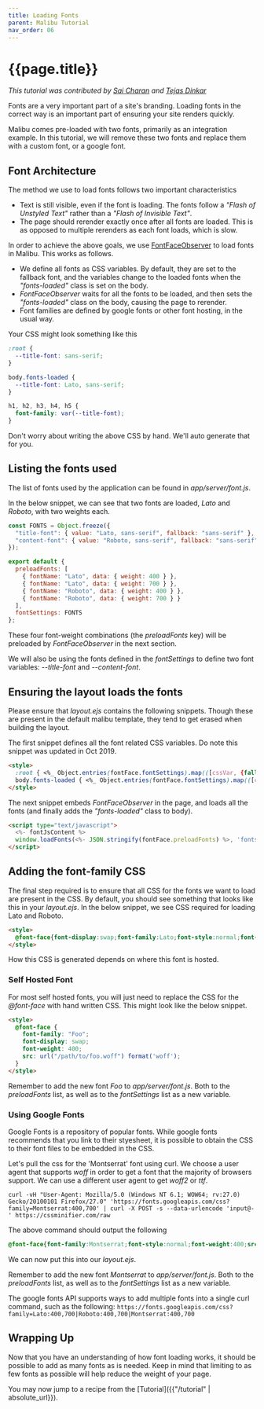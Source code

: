 ```yaml
---
title: Loading Fonts
parent: Malibu Tutorial
nav_order: 06
---
```


# {{page.title}}

*This tutorial was contributed by [Sai Charan](https://twitter.com/saiicharan) and [Tejas Dinkar](https://twitter.com/tdinkar)*

Fonts are a very important part of a site's branding. Loading fonts in the correct way is an important part of ensuring your site renders quickly.

Malibu comes pre-loaded with two fonts, primarily as an integration example. In this tutorial, we will remove these two fonts and replace them with a custom font, or a google font.

## Font Architecture

The method we use to load fonts follows two important characteristics
* Text is still visible, even if the font is loading. The fonts follow a *"Flash of Unstyled Text"* rather than a *"Flash of Invisible Text"*.
* The page should rerender exactly once after all fonts are loaded. This is as opposed to multiple rerenders as each font loads, which is slow.

In order to achieve the above goals, we use [FontFaceObserver](https://github.com/bramstein/fontfaceobserver) to load fonts in Malibu. This works as follows.
* We define all fonts as CSS variables. By default, they are set to the fallback font, and the variables change to the loaded fonts when the *"fonts-loaded"* class is set on the body.
* *FontFaceObserver* waits for all the fonts to be loaded, and then sets the *"fonts-loaded"* class on the body, causing the page to rerender.
* Font families are defined by google fonts or other font hosting, in the usual way.

Your CSS might look something like this
```css
:root {
  --title-font: sans-serif;
}

body.fonts-loaded {
  --title-font: Lato, sans-serif;
}

h1, h2, h3, h4, h5 {
  font-family: var(--title-font);
}
```

Don't worry about writing the above CSS by hand. We'll auto generate that for you.


## Listing the fonts used

The list of fonts used by the application can be found in *app/server/font.js*.

In the below snippet, we can see that two fonts are loaded, *Lato* and *Roboto*, with two weights each.

```javascript
const FONTS = Object.freeze({
  "title-font": { value: "Lato, sans-serif", fallback: "sans-serif" },
  "content-font": { value: "Roboto, sans-serif", fallback: "sans-serif" }
});

export default {
  preloadFonts: [
    { fontName: "Lato", data: { weight: 400 } },
    { fontName: "Lato", data: { weight: 700 } },
    { fontName: "Roboto", data: { weight: 400 } },
    { fontName: "Roboto", data: { weight: 700 } }
  ],
  fontSettings: FONTS
};
```

These four font-weight combinations (the *preloadFonts* key) will be preloaded by *FontFaceObserver* in the next section.

We will also be using the fonts defined in the *fontSettings* to define two font variables: *--title-font* and *--content-font*.

## Ensuring the layout loads the fonts

Please ensure that *layout.ejs* contains the following snippets. Though these are present in the default malibu template, they tend to get erased when building the layout.

The first snippet defines all the font related CSS variables. Do note this snippet was updated in Oct 2019.

```html
<style>
  :root { <%_ Object.entries(fontFace.fontSettings).map(([cssVar, {fallback}]) => { _%> --<%= cssVar %>: <%- fallback _%>;<%_ }) _%> }
  body.fonts-loaded { <%_ Object.entries(fontFace.fontSettings).map(([cssVar, {value}]) => { _%> --<%= cssVar %>: <%- value _%>;<%_ }) _%> }
</style>
```

The next snippet embeds *FontFaceObserver* in the page, and loads all the fonts (and finally adds the *"fonts-loaded"* class to body).

```html
<script type="text/javascript">
  <%- fontJsContent %>
  window.loadFonts(<%- JSON.stringify(fontFace.preloadFonts) %>, 'fonts-loaded');
</script>
```

## Adding the font-family CSS

The final step required is to ensure that all CSS for the fonts we want to load are present in the CSS. By default, you should see something that looks like this in your *layout.ejs*. In the below snippet, we see CSS required for loading Lato and Roboto.

```html
<style>
  @font-face{font-display:swap;font-family:Lato;font-style:normal;font-weight:400;src:local('Lato Regular'),local('Lato-Regular'),url(https://fonts.gstatic.com/s/lato/v14/S6uyw4BMUTPHjx4wWA.woff) format('woff')}@font-face{font-display:swap;font-family:Lato;font-style:normal;font-weight:700;src:local('Lato Bold'),local('Lato-Bold'),url(https://fonts.gstatic.com/s/lato/v14/S6u9w4BMUTPHh6UVSwiPHw.woff) format('woff')}@font-face{font-display:swap;font-family:Roboto;font-style:normal;font-weight:400;src:local('Roboto'),local('Roboto-Regular'),url(https://fonts.gstatic.com/s/roboto/v18/KFOmCnqEu92Fr1Mu4mxM.woff) format('woff')}@font-face{font-display:swap;font-family:Roboto;font-style:normal;font-weight:700;src:local('Roboto Bold'),local('Roboto-Bold'),url(https://fonts.gstatic.com/s/roboto/v18/KFOlCnqEu92Fr1MmWUlfBBc-.woff) format('woff')}
</style>
```

How this CSS is generated depends on where this font is hosted.

### Self Hosted Font

For most self hosted fonts, you will just need to replace the CSS for the *@font-face* with hand written CSS. This might look like the below snippet.

```html
<style>
  @font-face {
    font-family: "Foo";
    font-display: swap;
    font-weight: 400;
    src: url("/path/to/foo.woff") format('woff');
  }
</style>
```

Remember to add the new font *Foo* to *app/server/font.js*. Both to the *preloadFonts* list, as well as to the *fontSettings* list as a new variable.

### Using Google Fonts

Google Fonts is a repository of popular fonts. While google fonts recommends that you link to their styesheet, it is possible to obtain the CSS to their font files to be embedded in the CSS.

Let's pull the css for the 'Montserrat' font using curl. We choose a user agent that supports *woff* in order to get a font that the majority of browsers support. We can use a different user agent to get *woff2* or *ttf*.

```shell
curl -vH "User-Agent: Mozilla/5.0 (Windows NT 6.1; WOW64; rv:27.0) Gecko/20100101 Firefox/27.0" 'https://fonts.googleapis.com/css?family=Montserrat:400,700' | curl -X POST -s --data-urlencode 'input@-' https://cssminifier.com/raw
```

The above command should output the following

```css
@font-face{font-family:Montserrat;font-style:normal;font-weight:400;src:local('Montserrat Regular'),local('Montserrat-Regular'),url(https://fonts.gstatic.com/s/montserrat/v14/JTUSjIg1_i6t8kCHKm459WlhzQ.woff) format('woff')}@font-face{font-family:Montserrat;font-style:normal;font-weight:700;src:local('Montserrat Bold'),local('Montserrat-Bold'),url(https://fonts.gstatic.com/s/montserrat/v14/JTURjIg1_i6t8kCHKm45_dJE3gnD-A.woff) format('woff')}
```

We can now put this into our *layout.ejs*.

Remember to add the new font *Montserrat* to *app/server/font.js*. Both to the *preloadFonts* list, as well as to the *fontSettings* list as a new variable.

The google fonts API supports ways to add multiple fonts into a single curl command, such as the following: `https://fonts.googleapis.com/css?family=Lato:400,700|Roboto:400,700|Montserrat:400,700`

## Wrapping Up

Now that you have an understanding of how font loading works, it should be possible to add as many fonts as is needed. Keep in mind that limiting to as few fonts as possible will help reduce the weight of your page.

You may now jump to a recipe from the [Tutorial]({{"/tutorial" | absolute_url}}).
